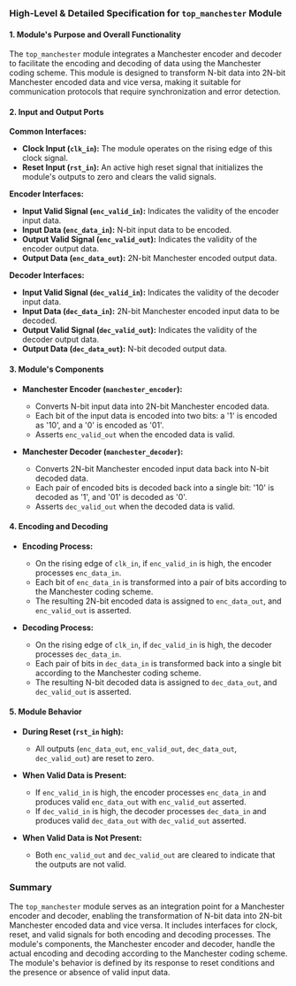 ### High-Level & Detailed Specification for `top_manchester` Module

#### 1. Module's Purpose and Overall Functionality
The `top_manchester` module integrates a Manchester encoder and decoder to facilitate the encoding and decoding of data using the Manchester coding scheme. This module is designed to transform N-bit data into 2N-bit Manchester encoded data and vice versa, making it suitable for communication protocols that require synchronization and error detection.

#### 2. Input and Output Ports
**Common Interfaces:**
- **Clock Input (`clk_in`):** The module operates on the rising edge of this clock signal.
- **Reset Input (`rst_in`):** An active high reset signal that initializes the module's outputs to zero and clears the valid signals.

**Encoder Interfaces:**
- **Input Valid Signal (`enc_valid_in`):** Indicates the validity of the encoder input data.
- **Input Data (`enc_data_in`):** N-bit input data to be encoded.
- **Output Valid Signal (`enc_valid_out`):** Indicates the validity of the encoder output data.
- **Output Data (`enc_data_out`):** 2N-bit Manchester encoded output data.

**Decoder Interfaces:**
- **Input Valid Signal (`dec_valid_in`):** Indicates the validity of the decoder input data.
- **Input Data (`dec_data_in`):** 2N-bit Manchester encoded input data to be decoded.
- **Output Valid Signal (`dec_valid_out`):** Indicates the validity of the decoder output data.
- **Output Data (`dec_data_out`):** N-bit decoded output data.

#### 3. Module's Components
- **Manchester Encoder (`manchester_encoder`):**
  - Converts N-bit input data into 2N-bit Manchester encoded data.
  - Each bit of the input data is encoded into two bits: a '1' is encoded as '10', and a '0' is encoded as '01'.
  - Asserts `enc_valid_out` when the encoded data is valid.

- **Manchester Decoder (`manchester_decoder`):**
  - Converts 2N-bit Manchester encoded input data back into N-bit decoded data.
  - Each pair of encoded bits is decoded back into a single bit: '10' is decoded as '1', and '01' is decoded as '0'.
  - Asserts `dec_valid_out` when the decoded data is valid.

#### 4. Encoding and Decoding
- **Encoding Process:**
  - On the rising edge of `clk_in`, if `enc_valid_in` is high, the encoder processes `enc_data_in`.
  - Each bit of `enc_data_in` is transformed into a pair of bits according to the Manchester coding scheme.
  - The resulting 2N-bit encoded data is assigned to `enc_data_out`, and `enc_valid_out` is asserted.

- **Decoding Process:**
  - On the rising edge of `clk_in`, if `dec_valid_in` is high, the decoder processes `dec_data_in`.
  - Each pair of bits in `dec_data_in` is transformed back into a single bit according to the Manchester coding scheme.
  - The resulting N-bit decoded data is assigned to `dec_data_out`, and `dec_valid_out` is asserted.

#### 5. Module Behavior
- **During Reset (`rst_in` high):**
  - All outputs (`enc_data_out`, `enc_valid_out`, `dec_data_out`, `dec_valid_out`) are reset to zero.

- **When Valid Data is Present:**
  - If `enc_valid_in` is high, the encoder processes `enc_data_in` and produces valid `enc_data_out` with `enc_valid_out` asserted.
  - If `dec_valid_in` is high, the decoder processes `dec_data_in` and produces valid `dec_data_out` with `dec_valid_out` asserted.

- **When Valid Data is Not Present:**
  - Both `enc_valid_out` and `dec_valid_out` are cleared to indicate that the outputs are not valid.

### Summary
The `top_manchester` module serves as an integration point for a Manchester encoder and decoder, enabling the transformation of N-bit data into 2N-bit Manchester encoded data and vice versa. It includes interfaces for clock, reset, and valid signals for both encoding and decoding processes. The module's components, the Manchester encoder and decoder, handle the actual encoding and decoding according to the Manchester coding scheme. The module's behavior is defined by its response to reset conditions and the presence or absence of valid input data.